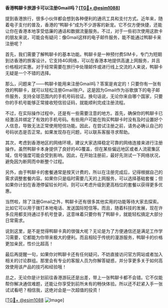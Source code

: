 **香港鸭聊卡旅游卡可以注册Gmail吗？[[TG💪+ @esim1088](https://t.me/s/esim1088)]**

提到香港旅行，很多小伙伴都会想到各种便利的通讯工具和支付方式。近年来，随着电子支付的普及，香港的“鸭聊卡”成为不少游客的新宠。它不仅方便快捷，还能让你在香港本地享受低廉的通话和数据流量服务。不过，对于一些初次使用这款卡的朋友来说，可能会有疑问：像Gmail这样的电子邮件服务，能不能通过鸭聊卡来注册呢？

首先，我们需要了解鸭聊卡的基本功能。鸭聊卡是一种预付费SIM卡，专门为短期到访香港的旅客设计。它支持4G网络，可以在香港本地提供高速上网服务，并且价格相对实惠。对于经常需要在旅行中处理邮件或进行线上交流的人来说，鸭聊卡无疑是一个不错的选择。

那么，问题来了——鸭聊卡能用来注册Gmail吗？答案是肯定的！只要你有一张有效的鸭聊卡，就可以轻松注册Gmail账户。这是因为Gmail作为谷歌旗下的电子邮件服务，支持全球范围内的手机号码验证。换句话说，无论你来自哪个国家，只要你的手机号能够正常接收短信验证码，就能顺利完成注册流程。

不过，在实际操作过程中，还是有一些需要注意的地方。首先，确保你的鸭聊卡已经激活并绑定了有效的手机号码。有些用户可能在购买鸭聊卡时没有及时设置好个人信息，导致无法正常使用短信功能。因此，在尝试注册之前，请务必确认自己的号码状态是否正常。如果发现存在问题，可以联系客服寻求帮助。

其次，考虑到香港地区的网络环境，建议大家选择稳定可靠的网络连接来进行注册操作。虽然鸭聊卡本身提供了良好的4G覆盖，但在某些偏远地区或者人流密集区域，信号强度可能会受到影响。因此，在开始注册前，最好先测试一下网络状况，避免因为断网而中断整个过程。

另外，由于鸭聊卡的套餐通常是按天计费的，所以在注册完成后，记得根据自己的需求调整套餐内容。如果你只是临时需要几天的上网服务，可以选择基础套餐；但如果你计划在香港停留较长时间，则可以考虑升级到更高档位的套餐以获得更多优惠。

当然啦，除了注册Gmail之外，鸭聊卡还有很多其他实用的功能等待大家去探索。比如它可以用于拨打本地电话、发送国际短信等。而且，随着科技的发展，现在许多应用都支持通过手机号登录，这意味着只要你有了鸭聊卡，就能轻松搞定大部分日常需求。

说到这里，是不是觉得鸭聊卡真的很强大呢？无论是为了方便通信还是满足工作学习需要，它都能为你带来极大的便利。而且相较于传统的漫游服务，鸭聊卡的价格更加亲民，性价比超高！

最后再提醒一句，如果你对鸭聊卡还有任何疑问，不妨直接访问官方网站或者加入相关的讨论群组。那里会有专业的客服人员为你解答疑惑，并分享更多关于如何高效使用该产品的技巧和经验哦！

总之，无论你是计划前往香港游玩还是出差，带上一张鸭聊卡都不会错。它不仅能帮你解决通信难题，还能让你享受到前所未有的畅快体验。所以还不赶紧入手一张试试看吧？相信我，这绝对会是一次超值的投资！

[[TG💪+ @esim1088](https://t.me/s/esim1088) ![Image](https://i.postimg.cc/4NQfJmqS/Snipaste-2025-05-13-00-14-12.png)]